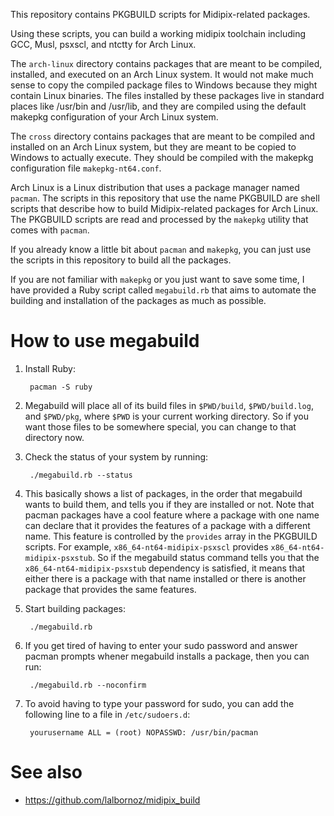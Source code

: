 This repository contains PKGBUILD scripts for Midipix-related packages.

Using these scripts, you can build a working midipix toolchain
including GCC, Musl, psxscl, and ntctty for Arch Linux.

The `arch-linux` directory contains packages that are meant to be
compiled, installed, and executed on an Arch Linux system.  It would
not make much sense to copy the compiled package files to Windows
because they might contain Linux binaries.  The files installed by
these packages live in standard places like /usr/bin and /usr/lib, and
they are compiled using the default makepkg configuration of your Arch
Linux system.

The `cross` directory contains packages that are meant to be compiled
and installed on an Arch Linux system, but they are meant to be copied
to Windows to actually execute.  They should be compiled with the
makepkg configuration file `makepkg-nt64.conf`.

Arch Linux is a Linux distribution that uses a package manager named
`pacman`.  The scripts in this repository that use the name PKGBUILD
are shell scripts that describe how to build Midipix-related packages
for Arch Linux.  The PKGBUILD scripts are read and processed by the
`makepkg` utility that comes with `pacman`.

If you already know a little bit about `pacman` and `makepkg`, you can
just use the scripts in this repository to build all the packages.

If you are not familiar with `makepkg` or you just want to save some
time, I have provided a Ruby script called `megabuild.rb` that aims to
automate the building and installation of the packages as much as
possible.


How to use megabuild
====

1. Install Ruby:

        pacman -S ruby

2. Megabuild will place all of its build files in `$PWD/build`, `$PWD/build.log`, and `$PWD/pkg`, where `$PWD` is your current working directory.  So if you want those files to be somewhere special, you can change to that directory now.
3. Check the status of your system by running:

        ./megabuild.rb --status

4. This basically shows a list of packages, in the order that
megabuild wants to build them, and tells you if they are installed or
not.  Note that pacman packages have a cool feature where a package
with one name can declare that it provides the features of a package
with a different name.  This feature is controlled by the `provides`
array in the PKGBUILD scripts.  For example,
`x86_64-nt64-midipix-psxscl` provides `x86_64-nt64-midipix-psxstub`.
So if the megabuild status command tells you that the
`x86_64-nt64-midipix-psxstub` dependency is satisfied, it means that
either there is a package with that name installed or there is another
package that provides the same features.
5. Start building packages:

        ./megabuild.rb

6. If you get tired of having to enter your sudo password and answer
pacman prompts whener megabuild installs a package, then you can run:

        ./megabuild.rb --noconfirm

7. To avoid having to type your password for sudo, you can add the
following line to a file in `/etc/sudoers.d`:

        yourusername ALL = (root) NOPASSWD: /usr/bin/pacman


See also
===

* https://github.com/lalbornoz/midipix_build
